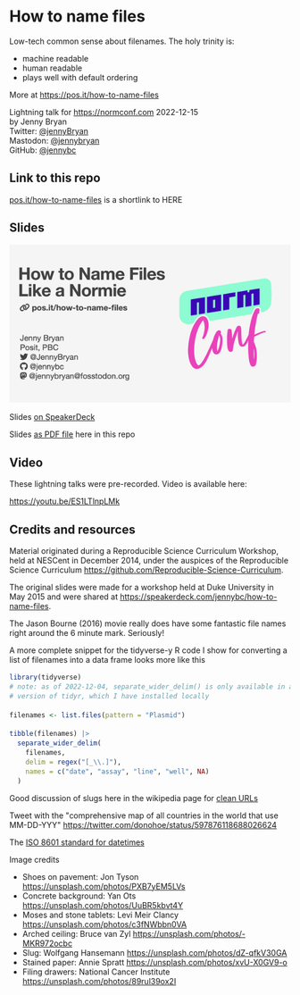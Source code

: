 # How to name files

Low-tech common sense about filenames. The holy trinity is:

* machine readable
* human readable
* plays well with default ordering

More at <https://pos.it/how-to-name-files>

Lightning talk for <https://normconf.com> 2022-12-15  
by Jenny Bryan  
Twitter: [@jennyBryan](https://twitter.com/JennyBryan)  
Mastodon: [@jennybryan](https://fosstodon.org/@jennybryan)  
GitHub: [@jennybc](https://github.com/jennybc)  

## Link to this repo

[pos.it/how-to-name-files](https://pos.it/how-to-name-files) is a shortlink to HERE

## Slides

<a href="https://speakerdeck.com/jennybc/how-to-name-files-the-sequel"><img src="images/how-to-name-files-title-600.jpeg"></a>

Slides [on SpeakerDeck](https://speakerdeck.com/jennybc/how-to-name-files-the-sequel)

Slides [as PDF file](how-to-name-files.pdf) here in this repo 

## Video

These lightning talks were pre-recorded. Video is available here:

<https://youtu.be/ES1LTlnpLMk>

## Credits and resources

Material originated during a Reproducible Science Curriculum Workshop, held at NESCent in December 2014, under the auspices of the Reproducible Science Curriculum <https://github.com/Reproducible-Science-Curriculum>.

The original slides were made for a workshop held at Duke University in May 2015 and were shared at <https://speakerdeck.com/jennybc/how-to-name-files>.

The Jason Bourne (2016) movie really does have some fantastic file names right around the 6 minute mark. Seriously!

A more complete snippet for the tidyverse-y R code I show for converting a list of filenames into a data frame looks more like this

``` r
library(tidyverse)
# note: as of 2022-12-04, separate_wider_delim() is only available in a dev
# version of tidyr, which I have installed locally

filenames <- list.files(pattern = "Plasmid")

tibble(filenames) |>
  separate_wider_delim(
    filenames,
    delim = regex("[_\\.]"),
    names = c("date", "assay", "line", "well", NA)
  )
```

Good discussion of slugs here in the wikipedia page for [clean URLs](https://en.wikipedia.org/wiki/Clean_URL)

Tweet with the "comprehensive map of all countries in the world that use MM-DD-YYY" <https://twitter.com/donohoe/status/597876118688026624>

The [ISO 8601 standard for datetimes](https://en.wikipedia.org/wiki/ISO_8601)

Image credits

* Shoes on pavement: Jon Tyson <https://unsplash.com/photos/PXB7yEM5LVs>
* Concrete background: Yan Ots <https://unsplash.com/photos/UuBR5kbvt4Y>
* Moses and stone tablets: Levi Meir Clancy <https://unsplash.com/photos/c3fNWbbn0VA>
* Arched ceiling: Bruce van Zyl <https://unsplash.com/photos/-MKR972ocbc>
* Slug: Wolfgang Hansemann <https://unsplash.com/photos/dZ-qfkV30GA>
* Stained paper: Annie Spratt <https://unsplash.com/photos/xvU-X0GV9-o>
* Filing drawers: National Cancer Institute <https://unsplash.com/photos/89rul39ox2I>
